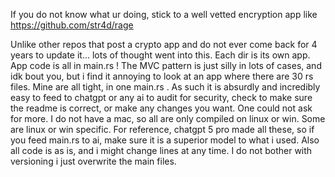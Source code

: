 

If you do not know what ur doing, stick to a well vetted encryption app like https://github.com/str4d/rage  

Unlike other repos that post a crypto app and do not ever come back for 4 years to update it... lots of thought went into this. Each dir is its own app. App code is all in main.rs ! The MVC pattern is just silly in lots of cases, and idk bout you, but i find it annoying to look at an app where there are 30 rs files. Mine are all tight, in one main.rs .  As such it is absurdly and incredibly easy to feed to chatgpt or any ai to audit for security, check to make sure the readme is correct, or make any changes you want. One could not ask for more. I do not have a mac, so all are only compiled on linux or win. Some are linux or win specific. For reference, chatgpt 5 pro made all these, so if you feed main.rs to ai, make sure it is a superior model to what i used. Also all code is as is, and i might change lines at any time. I do not bother with versioning i just overwrite the main files. 
